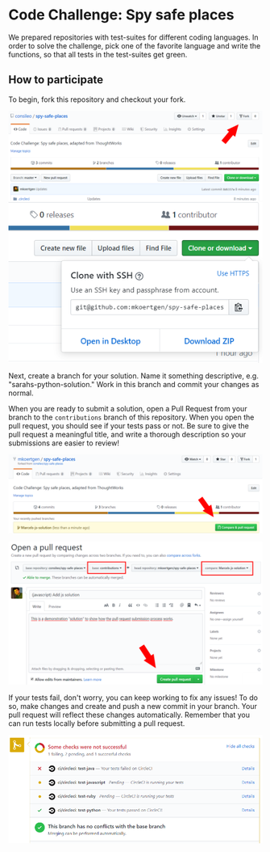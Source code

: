 # Code Challenge: Spy safe places

We prepared repositories with test-suites for different coding languages. In order to solve the challenge, pick one of the favorite language and write the functions, so that all tests in the test-suites get green.

## How to participate

To begin, fork this repository and checkout your fork.

![Click the link in the top right to fork this repository](img/01_fork.png)
![Click the "Clone or Download" button to obtain a link to check out the repository on your own machine.](img/02_clone.png)

Next, create a branch for your solution. Name it something descriptive, e.g. "sarahs-python-solution." Work in this branch and commit your changes as normal.

When you are ready to submit a solution, open a Pull Request from your branch to the `contributions` branch of this repository. When you open the pull request, you should see if your tests pass or not. Be sure to give the pull request a meaningful title, and write a thorough description so your submissions are easier to review!

![Click to open a pull request](img/03_pull_request.png)

![Be sure to give your pull request an identifiable title and a thorough description!](img/04_submit.png)

If your tests fail, don't worry, you can keep working to fix any issues! To do so, make changes and create and push a new commit in your branch. Your pull request will reflect these changes automatically. Remember that you can run tests locally before submitting a pull request.

![You'll see test results once you open a pull request](img/05_results.png)
